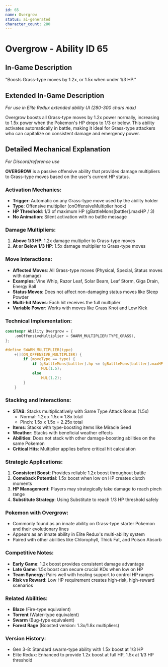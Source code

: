 ```yaml
---
id: 65
name: Overgrow
status: ai-generated
character_count: 280
---
```


# Overgrow - Ability ID 65

## In-Game Description
"Boosts Grass-type moves by 1.2x, or 1.5x when under 1/3 HP."

## Extended In-Game Description
*For use in Elite Redux extended ability UI (280-300 chars max)*

Overgrow boosts all Grass-type moves by 1.2x power normally, increasing to 1.5x power when the Pokemon's HP drops to 1/3 or below. This ability activates automatically in battle, making it ideal for Grass-type attackers who can capitalize on consistent damage and emergency power.

## Detailed Mechanical Explanation
*For Discord/reference use*

**OVERGROW** is a passive offensive ability that provides damage multipliers to Grass-type moves based on the user's current HP status.

### Activation Mechanics:
- **Trigger**: Automatic on any Grass-type move used by the ability holder
- **Type**: Offensive multiplier (onOffensiveMultiplier hook)
- **HP Threshold**: 1/3 of maximum HP (gBattleMons[battler].maxHP / 3)
- **No Animation**: Silent activation with no battle message

### Damage Multipliers:
1. **Above 1/3 HP**: 1.2x damage multiplier to Grass-type moves
2. **At or Below 1/3 HP**: 1.5x damage multiplier to Grass-type moves

### Move Interactions:
- **Affected Moves**: All Grass-type moves (Physical, Special, Status moves with damage)
- **Examples**: Vine Whip, Razor Leaf, Solar Beam, Leaf Storm, Giga Drain, Energy Ball
- **Status Moves**: Does not affect non-damaging status moves like Sleep Powder
- **Multi-hit Moves**: Each hit receives the full multiplier
- **Variable Power**: Works with moves like Grass Knot and Low Kick

### Technical Implementation:
```c
constexpr Ability Overgrow = {
    .onOffensiveMultiplier = SWARM_MULTIPLIER(TYPE_GRASS),
};

#define SWARM_MULTIPLIER(type)                                               \
    +[](ON_OFFENSIVE_MULTIPLIER) {                                           \
        if (moveType == type) {                                              \
            if (gBattleMons[battler].hp <= (gBattleMons[battler].maxHP / 3)) \
                MUL(1.5);                                                    \
            else                                                             \
                MUL(1.2);                                                    \
        }                                                                    \
    }
```

### Stacking and Interactions:
- **STAB**: Stacks multiplicatively with Same Type Attack Bonus (1.5x)
  - Normal: 1.2x x 1.5x = 1.8x total
  - Pinch: 1.5x x 1.5x = 2.25x total
- **Items**: Stacks with type-boosting items like Miracle Seed
- **Weather**: Stacks with beneficial weather effects
- **Abilities**: Does not stack with other damage-boosting abilities on the same Pokemon
- **Critical Hits**: Multiplier applies before critical hit calculation

### Strategic Applications:
1. **Consistent Boost**: Provides reliable 1.2x boost throughout battle
2. **Comeback Potential**: 1.5x boost when low on HP creates clutch moments
3. **HP Management**: Players may strategically take damage to reach pinch range
4. **Substitute Strategy**: Using Substitute to reach 1/3 HP threshold safely

### Pokemon with Overgrow:
- Commonly found as an innate ability on Grass-type starter Pokemon and their evolutionary lines
- Appears as an innate ability in Elite Redux's multi-ability system
- Paired with other abilities like Chlorophyll, Thick Fat, and Poison Absorb

### Competitive Notes:
- **Early Game**: 1.2x boost provides consistent damage advantage
- **Late Game**: 1.5x boost can secure crucial KOs when low on HP
- **Team Synergy**: Pairs well with healing support to control HP ranges
- **Risk vs Reward**: Low HP requirement creates high-risk, high-reward scenarios

### Related Abilities:
- **Blaze** (Fire-type equivalent)
- **Torrent** (Water-type equivalent) 
- **Swarm** (Bug-type equivalent)
- **Forest Rage** (Boosted version: 1.3x/1.8x multipliers)

### Version History:
- Gen 3-8: Standard swarm-type ability with 1.5x boost at 1/3 HP
- Elite Redux: Enhanced to provide 1.2x boost at full HP, 1.5x at 1/3 HP threshold